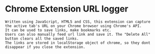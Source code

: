 <h1>Chrome Extension URL logger</h1>

  
    
    Written using JavaScript, HTML5 and CSS, this extension can capture the active tab's URL on your Chrome browser using Chrome's API.
    It can be used to save links, make bookmarks etc.
    Users can also manually feed url link and save it. The "Delete All" button clears all the saved links.
    The links are stored in localStorage object of chrome, so they dont disappear if you close the extension.
    
 

